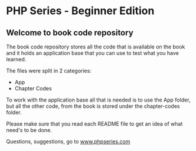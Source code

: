 # PHP Series - Beginner Edition

## Welcome to book code repository

The book code repository stores all the code that is available on the book and it holds an application base that you can use to test what you have learned.

The files were split in 2 categories:

- App
- Chapter Codes

To work with the application base all that is needed is to use the App folder, but all the other code, from the book is stored under the chapter-codes folder.

Please make sure that you read each README file to get an idea of what need's to be done.

Questions, suggestions, go to www.phpseries.com
